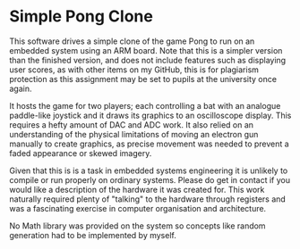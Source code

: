 # Simple Pong Clone
This software drives a simple clone of the game Pong to run on an embedded system using an ARM board. Note that this is a simpler version than the finished version, and does not include features such as displaying user scores, as with other items on my GitHub, this is for plagiarism protection as this assignment may be set to pupils at the university once again. 

It hosts the game for two players; each controlling a bat with an analogue paddle-like joystick and it draws its graphics to an oscilloscope display. This requires a hefty amount of DAC and ADC work. It also relied on an understanding of the physical limitations of moving an electron gun manually to create graphics, as precise movement was needed to prevent a faded appearance or skewed imagery.

Given that this is is a task in embedded systems engineering it is unlikely to compile or run properly on ordinary systems. Please do get in contact if you would like a description of the hardware it was created for. This work naturally required plenty of "talking" to the hardware through registers and was a fascinating exercise in computer organisation and architecture.

No Math library was provided on the system so concepts like random generation had to be implemented by myself.
